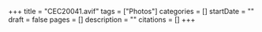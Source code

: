 +++
title = "CEC20041.avif"
tags = ["Photos"]
categories = []
startDate = ""
draft = false
pages = []
description = ""
citations = []
+++
